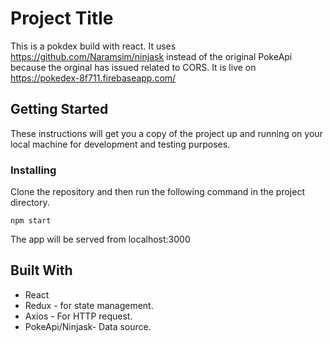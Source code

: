 ﻿# Project Title

This is a pokdex build with react. It uses https://github.com/Naramsim/ninjask instead of the original PokeApi because the orginal has issued related to CORS.
It is live on https://pokedex-8f711.firebaseapp.com/

## Getting Started

These instructions will get you a copy of the project up and running on your local machine for development and testing purposes.


### Installing

Clone the repository and then run the following command in the project directory.
```
npm start
```

The app will be served from localhost:3000

## Built With

* React
* Redux - for state management.
* Axios - For HTTP request.
* PokeApi/Ninjask- Data source.


